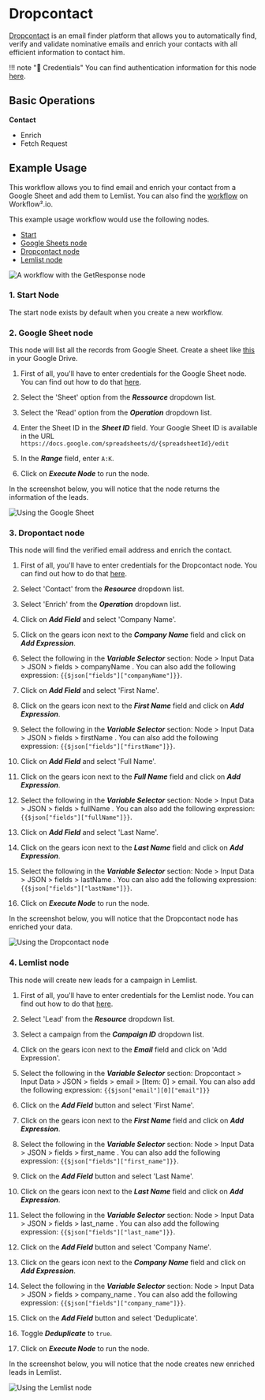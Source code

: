# Dropcontact

[Dropcontact](https://www.dropcpontact.com) is an email finder platform that allows you to automatically find, verify and validate nominative emails and enrich your contacts with all efficient information to contact him.



!!! note "🔑 Credentials"
    You can find authentication information for this node [here](/workflow/integrations/credentials/dropcontact/).


## Basic Operations

**Contact**
- Enrich
- Fetch Request



## Example Usage

This workflow allows you to find email and enrich your contact from a Google Sheet and add them to Lemlist. You can also find the [workflow](https://n8n.io/workflows/1304) on Workflow².io.

This example usage workflow would use the following nodes.
- [Start](/workflow/integrations/core-nodes/workflow-nodes-base.start/)
- [Google Sheets node](/workflow/integrations/nodes/workflow-nodes-base.googleSheets/)
- [Dropcontact node]()
- [Lemlist node](/workflow/integrations/nodes/workflow-nodes-base.lemlist/)

![A workflow with the GetResponse node](/_images/integrations/nodes/dropcontact/workflow.png)

### 1. Start Node
The start node exists by default when you create a new workflow.

### 2. Google Sheet node

This node will list all the records from Google Sheet. Create a sheet like [this](https://docs.google.com/spreadsheets/d/1jCyGrz01b7wdoujEHHZvw-JD5zszTMFqn8cvvSnLPrE/edit#gid=0) in your Google Drive.

1. First of all, you'll have to enter credentials for the Google Sheet node. You can find out how to do that [here](/workflow/integrations/credentials/google/).

2. Select the 'Sheet' option from the ***Ressource*** dropdown list.
3. Select the 'Read' option from the ***Operation*** dropdown list.
4. Enter the Sheet ID in the ***Sheet ID*** field. Your Google Sheet ID is available in the URL `https://docs.google.com/spreadsheets/d/{spreadsheetId}/edit`
5. In the ***Range*** field, enter `A:K`.
6. Click on ***Execute Node*** to run the node.


In the screenshot below, you will notice that the node returns the information of the leads.

![Using the Google Sheet](/_images/integrations/nodes/dropcontact/googlesheet_node.png)

### 3. Dropontact node

This node will find the verified email address and enrich the contact.

1. First of all, you'll have to enter credentials for the Dropcontact node. You can find out how to do that [here](/workflow/integrations/credentials/dropcontact/).

2. Select 'Contact' from the ***Resource*** dropdown list.
3. Select 'Enrich' from the ***Operation*** dropdown list.
4. Click on ***Add Field*** and select 'Company Name'.
5. Click on the gears icon next to the ***Company Name*** field and click on ***Add Expression***.
6. Select the following in the ***Variable Selector*** section: Node > Input Data > JSON > fields > companyName . You can also add the following expression: `{{$json["fields"]["companyName"]}}`.
7. Click on ***Add Field*** and select 'First Name'.
8. Click on the gears icon next to the ***First Name*** field and click on ***Add Expression***.
9. Select the following in the ***Variable Selector*** section: Node > Input Data > JSON > fields > firstName . You can also add the following expression: `{{$json["fields"]["firstName"]}}`.
10. Click on ***Add Field*** and select 'Full Name'.
11. Click on the gears icon next to the ***Full Name*** field and click on ***Add Expression***.
12. Select the following in the ***Variable Selector*** section: Node > Input Data > JSON > fields > fullName . You can also add the following expression: `{{$json["fields"]["fullName"]}}`.
13. Click on ***Add Field*** and select 'Last Name'.
14. Click on the gears icon next to the ***Last Name*** field and click on ***Add Expression***.
15. Select the following in the ***Variable Selector*** section: Node > Input Data > JSON > fields > lastName . You can also add the following expression: `{{$json["fields"]["lastName"]}}`.
16. Click on ***Execute Node*** to run the node.

In the screenshot below, you will notice that the Dropcontact node has enriched your data.

![Using the Dropcontact node](/_images/integrations/nodes/dropcontact/dropcontact_node.png)

### 4. Lemlist node

This node will create new leads for a campaign in Lemlist.

1. First of all, you'll have to enter credentials for the Lemlist node. You can find out how to do that [here](/workflow/integrations/credentials/lemlist/).
2. Select 'Lead' from the ***Resource*** dropdown list.
3. Select a campaign from the ***Campaign ID*** dropdown list.
4. Click on the gears icon next to the ***Email*** field and click on 'Add Expression'.

5. Select the following in the ***Variable Selector*** section: Dropcontact > Input Data > JSON > fields > email > [Item: 0] > email. You can also add the following expression: `{{$json["email"][0]["email"]}}`
6. Click on the ***Add Field*** button and select 'First Name'.
7. Click on the gears icon next to the ***First Name*** field and click on ***Add Expression***.
8. Select the following in the ***Variable Selector*** section: Node > Input Data > JSON > fields > first_name . You can also add the following expression: `{{$json["fields"]["first_name"]}}`.
9. Click on the ***Add Field*** button and select 'Last Name'.
10. Click on the gears icon next to the ***Last Name*** field and click on ***Add Expression***.
11. Select the following in the ***Variable Selector*** section: Node > Input Data > JSON > fields > last_name . You can also add the following expression: `{{$json["fields"]["last_name"]}}`.
12. Click on the ***Add Field*** button and select 'Company Name'.
13. Click on the gears icon next to the ***Company Name*** field and click on ***Add Expression***.
14. Select the following in the ***Variable Selector*** section: Node > Input Data > JSON > fields > company_name . You can also add the following expression: `{{$json["fields"]["company_name"]}}`.
15. Click on the ***Add Field*** button and select 'Deduplicate'.
16. Toggle ***Deduplicate*** to `true`.
17. Click on ***Execute Node*** to run the node.

In the screenshot below, you will notice that the node creates new enriched leads in Lemlist.

![Using the Lemlist node](/_images/integrations/nodes/dropcontact/lemlist_node.png)
